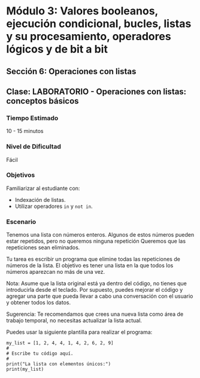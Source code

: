 # Módulo 3: Valores booleanos, ejecución condicional, bucles, listas y su procesamiento, operadores lógicos y de bit a bit
## Sección 6: Operaciones con listas
## Clase: LABORATORIO - Operaciones con listas: conceptos básicos

### Tiempo Estimado

10 - 15 minutos

### Nivel de Dificultad

Fácil

### Objetivos

Familiarizar al estudiante con:

* Indexación de listas.
* Utilizar operadores `in` y `not in`.


### Escenario

Tenemos una lista con números enteros. Algunos de estos números pueden estar repetidos, pero no queremos ninguna repetición Queremos que las repeticiones sean eliminados.

Tu tarea es escribir un programa que elimine todas las repeticiones de números de la lista. El objetivo es tener una lista en la que todos los números aparezcan no más de una vez.

Nota: Asume que la lista original está ya dentro del código, no tienes que introducirla desde el teclado. Por supuesto, puedes mejorar el código y agregar una parte que pueda llevar a cabo una conversación con el usuario y obtener todos los datos.

Sugerencia: Te recomendamos que crees una nueva lista como área de trabajo temporal, no necesitas actualizar la lista actual.

Puedes usar la siguiente plantilla para realizar el programa:

```
my_list = [1, 2, 4, 4, 1, 4, 2, 6, 2, 9]
#
# Escribe tu código aquí.
#
print("La lista con elementos únicos:")
print(my_list)
```
